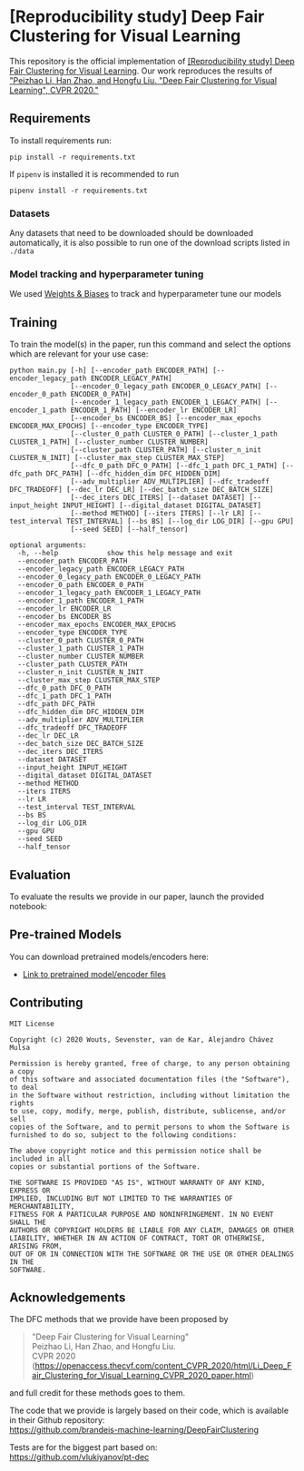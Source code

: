 # [Reproducibility study] Deep Fair Clustering for Visual Learning

This repository is the official implementation of [[Reproducibility study] Deep Fair Clustering for Visual Learning](https://openreview.net/forum?id=MhMYW2PqGSH&noteId=V4snwvjEkeh). 
Our work reproduces the results of ["Peizhao Li, Han Zhao, and Hongfu Liu. "Deep Fair Clustering for Visual Learning", CVPR 2020."](https://github.com/brandeis-machine-learning/DeepFairClustering)


## Requirements

To install requirements run:

```setup
pip install -r requirements.txt
```
If `pipenv` is installed it is recommended to run 
```setup
pipenv install -r requirements.txt
```
### Datasets
Any datasets that need to be downloaded should be downloaded automatically, it is also possible to run one of the download scripts listed in `./data`

### Model tracking and hyperparameter tuning

We used [Weights & Biases](https://wandb.ai/) to track and hyperparameter tune our models

## Training

To train the model(s) in the paper, run this command and select the options which are relevant for your use case:

```train
python main.py [-h] [--encoder_path ENCODER_PATH] [--encoder_legacy_path ENCODER_LEGACY_PATH]
               [--encoder_0_legacy_path ENCODER_0_LEGACY_PATH] [--encoder_0_path ENCODER_0_PATH]
               [--encoder_1_legacy_path ENCODER_1_LEGACY_PATH] [--encoder_1_path ENCODER_1_PATH] [--encoder_lr ENCODER_LR]
               [--encoder_bs ENCODER_BS] [--encoder_max_epochs ENCODER_MAX_EPOCHS] [--encoder_type ENCODER_TYPE]
               [--cluster_0_path CLUSTER_0_PATH] [--cluster_1_path CLUSTER_1_PATH] [--cluster_number CLUSTER_NUMBER]
               [--cluster_path CLUSTER_PATH] [--cluster_n_init CLUSTER_N_INIT] [--cluster_max_step CLUSTER_MAX_STEP]
               [--dfc_0_path DFC_0_PATH] [--dfc_1_path DFC_1_PATH] [--dfc_path DFC_PATH] [--dfc_hidden_dim DFC_HIDDEN_DIM]
               [--adv_multiplier ADV_MULTIPLIER] [--dfc_tradeoff DFC_TRADEOFF] [--dec_lr DEC_LR] [--dec_batch_size DEC_BATCH_SIZE]
               [--dec_iters DEC_ITERS] [--dataset DATASET] [--input_height INPUT_HEIGHT] [--digital_dataset DIGITAL_DATASET]
               [--method METHOD] [--iters ITERS] [--lr LR] [--test_interval TEST_INTERVAL] [--bs BS] [--log_dir LOG_DIR] [--gpu GPU]
               [--seed SEED] [--half_tensor]

optional arguments:
  -h, --help            show this help message and exit
  --encoder_path ENCODER_PATH
  --encoder_legacy_path ENCODER_LEGACY_PATH
  --encoder_0_legacy_path ENCODER_0_LEGACY_PATH
  --encoder_0_path ENCODER_0_PATH
  --encoder_1_legacy_path ENCODER_1_LEGACY_PATH
  --encoder_1_path ENCODER_1_PATH
  --encoder_lr ENCODER_LR
  --encoder_bs ENCODER_BS
  --encoder_max_epochs ENCODER_MAX_EPOCHS
  --encoder_type ENCODER_TYPE
  --cluster_0_path CLUSTER_0_PATH
  --cluster_1_path CLUSTER_1_PATH
  --cluster_number CLUSTER_NUMBER
  --cluster_path CLUSTER_PATH
  --cluster_n_init CLUSTER_N_INIT
  --cluster_max_step CLUSTER_MAX_STEP
  --dfc_0_path DFC_0_PATH
  --dfc_1_path DFC_1_PATH
  --dfc_path DFC_PATH
  --dfc_hidden_dim DFC_HIDDEN_DIM
  --adv_multiplier ADV_MULTIPLIER
  --dfc_tradeoff DFC_TRADEOFF
  --dec_lr DEC_LR
  --dec_batch_size DEC_BATCH_SIZE
  --dec_iters DEC_ITERS
  --dataset DATASET
  --input_height INPUT_HEIGHT
  --digital_dataset DIGITAL_DATASET
  --method METHOD
  --iters ITERS
  --lr LR
  --test_interval TEST_INTERVAL
  --bs BS
  --log_dir LOG_DIR
  --gpu GPU
  --seed SEED
  --half_tensor
```

## Evaluation

To evaluate the results we provide in our paper, launch the provided notebook:

## Pre-trained Models

You can download pretrained models/encoders here:

- [Link to pretrained model/encoder files](https://amsuni-my.sharepoint.com/:f:/g/personal/rodrigo_alejandro_chavez_mulsa_student_uva_nl/ErT0dJvR5whBpwrHFsVmWRsBMFWct2DZst8oN3OL1lp__A)

## Contributing

```text
MIT License

Copyright (c) 2020 Wouts, Sevenster, van de Kar, Alejandro Chávez Mulsa

Permission is hereby granted, free of charge, to any person obtaining a copy
of this software and associated documentation files (the "Software"), to deal
in the Software without restriction, including without limitation the rights
to use, copy, modify, merge, publish, distribute, sublicense, and/or sell
copies of the Software, and to permit persons to whom the Software is
furnished to do so, subject to the following conditions:

The above copyright notice and this permission notice shall be included in all
copies or substantial portions of the Software.

THE SOFTWARE IS PROVIDED "AS IS", WITHOUT WARRANTY OF ANY KIND, EXPRESS OR
IMPLIED, INCLUDING BUT NOT LIMITED TO THE WARRANTIES OF MERCHANTABILITY,
FITNESS FOR A PARTICULAR PURPOSE AND NONINFRINGEMENT. IN NO EVENT SHALL THE
AUTHORS OR COPYRIGHT HOLDERS BE LIABLE FOR ANY CLAIM, DAMAGES OR OTHER
LIABILITY, WHETHER IN AN ACTION OF CONTRACT, TORT OR OTHERWISE, ARISING FROM,
OUT OF OR IN CONNECTION WITH THE SOFTWARE OR THE USE OR OTHER DEALINGS IN THE
SOFTWARE.
```

## Acknowledgements

The DFC methods that we provide have been proposed by 

> "Deep Fair Clustering for Visual Learning" \
> Peizhao Li, Han Zhao, and Hongfu Liu.  
> CVPR 2020 (https://openaccess.thecvf.com/content_CVPR_2020/html/Li_Deep_Fair_Clustering_for_Visual_Learning_CVPR_2020_paper.html)

and full credit for these methods goes to them.

The code that we provide is largely based on their code, which is available in their Github repository: \
https://github.com/brandeis-machine-learning/DeepFairClustering

Tests are for the biggest part based on: \
https://github.com/vlukiyanov/pt-dec